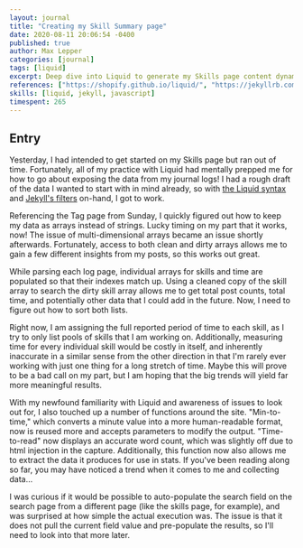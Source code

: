 ```yaml
---
layout: journal
title: "Creating my Skill Summary page"
date: 2020-08-11 20:06:54 -0400
published: true
author: Max Lepper
categories: [journal]
tags: [liquid]
excerpt: Deep dive into Liquid to generate my Skills page content dynamically from journal logs
references: ["https://shopify.github.io/liquid/", "https://jekyllrb.com/docs/liquid/filters/", "https://devhints.io/jekyll", "http://blog.emmatosch.com/2016/03/09/using-custom-javascript-in-jekyll-blogs.html"]
skills: [liquid, jekyll, javascript]
timespent: 265
---
```


## Entry

Yesterday, I had intended to get started on my Skills page but ran out of time. Fortunately, all of my practice with Liquid had mentally prepped me for how to go about exposing the data from my journal logs! I had a rough draft of the data I wanted to start with in mind already, so with [the Liquid syntax]({{page.references[0]}}) and [Jekyll's filters]({{page.references[1]}}) on-hand, I got to work.

Referencing the Tag page from Sunday, I quickly figured out how to keep my data as arrays instead of strings. Lucky timing on my part that it works, now! The issue of multi-dimensional arrays became an issue shortly afterwards. Fortunately, access to both clean and dirty arrays allows me to gain a few different insights from my posts, so this works out great.

While parsing each log page, individual arrays for skills and time are populated so that their indexes match up. Using a cleaned copy of the skill array to search the dirty skill array allows me to get total post counts, total time, and potentially other data that I could add in the future. Now, I need to figure out how to sort both lists.

Right now, I am assigning the full reported period of time to each skill, as I try to only list pools of skills that I am working on. Additionally, measuring time for every individual skill would be costly in itself, and inherently inaccurate in a similar sense from the other direction in that I'm rarely ever working with just one thing for a long stretch of time. Maybe this will prove to be a bad call on my part, but I am hoping that the big trends will yield far more meaningful results.

With my newfound familiarity with Liquid and awareness of issues to look out for, I also touched up a number of functions around the site. "Min-to-time," which converts a minute value into a more human-readable format, now is reused more and accepts parameters to modify the output. "Time-to-read" now displays an accurate word count, which was slightly off due to html injection in the capture. Additionally, this function now also allows me to extract the data it produces for use in stats. If you've been reading along so far, you may have noticed a trend when it comes to me and collecting data...

I was curious if it would be possible to auto-populate the search field on the search page from a different page (like the skills page, for example), and was surprised at how simple the actual execution was. The issue is that it does not pull the current field value and pre-populate the results, so I'll need to look into that more later.